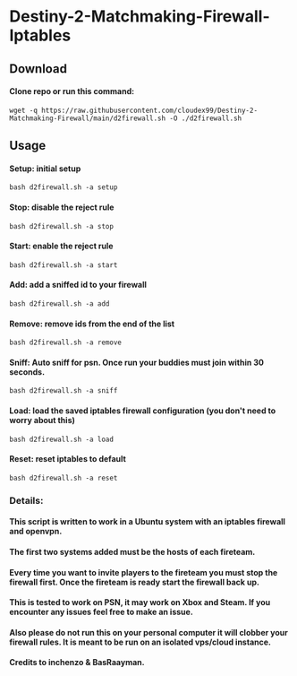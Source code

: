 # Destiny-2-Matchmaking-Firewall-Iptables

## Download
#### Clone repo or run this command: 
```wget -q https://raw.githubusercontent.com/cloudex99/Destiny-2-Matchmaking-Firewall/main/d2firewall.sh -O ./d2firewall.sh```
## Usage
#### Setup: initial setup
``` bash d2firewall.sh -a setup ```
#### Stop: disable the reject rule 
``` bash d2firewall.sh -a stop ```
#### Start: enable the reject rule
``` bash d2firewall.sh -a start ```
#### Add: add a sniffed id to your firewall
``` bash d2firewall.sh -a add ```
#### Remove: remove ids from the end of the list
``` bash d2firewall.sh -a remove ```
#### Sniff: Auto sniff for psn. Once run your buddies must join within 30 seconds.
``` bash d2firewall.sh -a sniff ```
#### Load: load the saved iptables firewall configuration (you don't need to worry about this)
``` bash d2firewall.sh -a load ```
#### Reset: reset iptables to default
``` bash d2firewall.sh -a reset ```

### Details:
#### This script is written to work in a Ubuntu system with an iptables firewall and openvpn. 
#### The first two systems added must be the hosts of each fireteam.
#### Every time you want to invite players to the fireteam you must stop the firewall first. Once the fireteam is ready start the firewall back up.
#### This is tested to work on PSN, it may work on Xbox and Steam. If you encounter any issues feel free to make an issue.
#### Also please do not run this on your personal computer it will clobber your firewall rules. It is meant to be run on an isolated vps/cloud instance.
#### Credits to inchenzo & BasRaayman.
